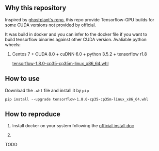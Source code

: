 ## Why this repository

Inspired by [ghostplant's repo](https://github.com/ghostplant/tensorflow-cuda8-optimized), this repo provide Tensorflow-GPU builds for some CUDA versions not provided by official. 

It was build in docker and you can infer to the docker file if you want to build tensorflow binaries against other CUDA version.
Avaliable python wheels:

1. Centos 7 + CUDA 8.0 + cuDNN 6.0 + python 3.5.2 + tensorflow r1.8

    [tensorflow-1.8.0-cp35-cp35m-linux_x86_64.whl](https://github.com/tt-leader/tensorflow-cuda8-optimized/releases/tag/tf1.8-cp35-cuda8-cudnn60-linux_x86_64.whl)


## How to use

Download the `.whl` file and install it by `pip`

`pip install --upgrade tensorflow-1.8.0-cp35-cp35m-linux_x86_64.whl`

## How to reproduce

1. Install docker on your system following the [official install doc](https://docs.docker.com/install/)

2. 

TODO
